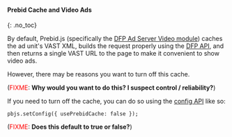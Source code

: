 #### Prebid Cache and Video Ads
{: .no_toc}

By default, Prebid.js (specifically the [DFP Ad Server Video module](https://github.com/prebid/Prebid.js/blob/master/modules/dfpAdServerVideo.js)) caches the ad unit's VAST XML, builds the request properly using the [DFP API](https://support.google.com/dfp_premium/answer/1068325?hl=en), and then returns a single VAST URL to the page to make it convenient to show video ads.

However, there may be reasons you want to turn off this cache.

(<span style="color: rgb(255,0,0);">FIXME</span>: <strong>Why would you want to do this?  I suspect control / reliability?</strong>)

If you need to turn off the cache, you can do so using the [config API](http://prebid.org/dev-docs/publisher-api-reference.html#module_pbjs.setConfig) like so:

`pbjs.setConfig({ usePrebidCache: false });`

(<span style="color: rgb(255,0,0);">FIXME</span>: <strong>Does this default to true or false?</strong>)
